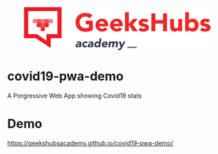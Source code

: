 <p align="center">
    <img src="https://github.com/GeeksHubsAcademy/2020-geekshubs-media/raw/master/image/logo.png" >	
</p>


# covid19-pwa-demo

A Porgressive Web App showing Covid19 stats


# Demo

https://geekshubsacademy.github.io/covid19-pwa-demo/
